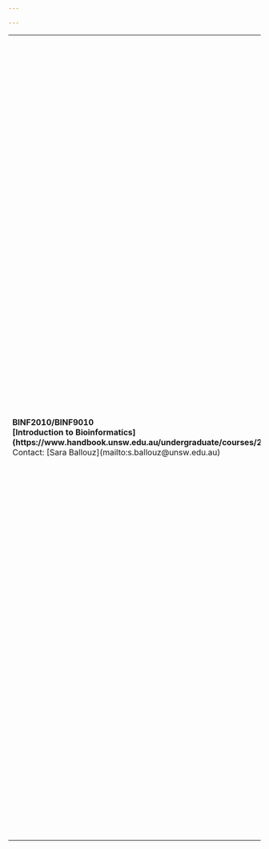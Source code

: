 ```yaml
---

---
```


<table id='courses-top' style="border:0px" >
<tr>
<td> <strong>BINF2010/BINF9010<br/>[Introduction to Bioinformatics](https://www.handbook.unsw.edu.au/undergraduate/courses/2019/BINF2010)</strong> Contact: [Sara Ballouz](mailto:s.ballouz@unsw.edu.au)</td>

<td>
The course surveys the major areas of bioinformatics, exploring the history of bioinformatics in relation to advances in computing hardware and software; the biological problems currently being addressed using bioinformatics; and future applications of bioinformatics. Major topics include genomics; genome sequencing projects; proteomics; structural genomics; systems biology; phylogeny; medical informatics; and commercial applications of bioinformatics. The general nature of the data, computational problems and the approaches employed will be discussed in each case. Bioinformatics will be discussed both as a scientific discipline and as an engineering discipline. The course will also explore the role of bioinformatics in the biotechnology and pharmaceutical industries and ethical issues associated with biological data. Lectures are supplemented by practical exposure to bioinformatics web sites and to commonly used bioinformatics software. 
</td>
</tr>
</table>